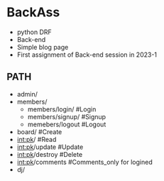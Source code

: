 # BackAss
- python DRF
- Back-end
- Simple blog page
- First assignment of Back-end session in 2023-1

## PATH
- admin/
- members/
  - members/login/     #Login
  - members/signup/    #Signup
  - memebers/logout    #Logout
- board/               #Create
- <int:pk>/            #Read
- <int:pk>/update      #Update
- <int:pk>/destroy     #Delete
- <int:pk>/comments #Comments_only for logined
- dj/
